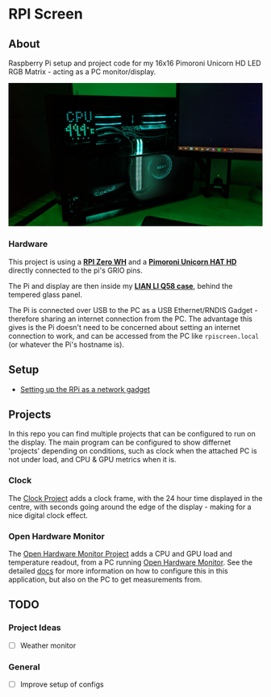 # RPI Screen

## About

Raspberry Pi setup and project code for my 16x16 Pimoroni Unicorn HD LED RGB Matrix - acting as a PC monitor/display.

![Display in PC](/images/pc_big.jpg)

### Hardware

This project is using a [**RPI Zero WH**](https://www.raspberrypi.com/products/raspberry-pi-zero-w) and a 
[**Pimoroni Unicorn HAT HD**](https://shop.pimoroni.com/products/unicorn-hat-hd) directly connected to the pi's GRIO pins.

The Pi and display are then inside my [**LIAN LI Q58 case**](https://lian-li.com/product/q58/), behind the tempered glass panel.

The Pi is connected over USB to the PC as a USB Ethernet/RNDIS Gadget - therefore sharing an internet connection from the PC. 
The advantage this gives is the Pi doesn't need to be concerned about setting an internet connection to work, and can be accessed from the PC
like `rpiscreen.local` (or whatever the Pi's hostname is).

## Setup

- [Setting up the RPi as a network gadget](/setup/rpisetup.md)

## Projects
In this repo you can find multiple projects that can be configured to run on the display. The main program can be configured to show differnet 'projects' depending on conditions, such as clock when the attached PC is not under load, and CPU & GPU metrics when it is.

### Clock
The [Clock Project](/clock/) adds a clock frame, with the 24 hour time displayed in the centre, with seconds going around the edge of the display - making for a nice digital clock effect.

### Open Hardware Monitor
The [Open Hardware Monitor Project](/hwmonitor/) adds a CPU and GPU load and temperature readout, from a PC running [Open Hardware Monitor](https://openhardwaremonitor.org/). See the detailed [docs](/hwmonitor/README.md) for more information on how to configure this in this application, but also on the PC to get measurements from.

## TODO

### Project Ideas
- [ ] Weather monitor

### General
- [ ] Improve setup of configs

